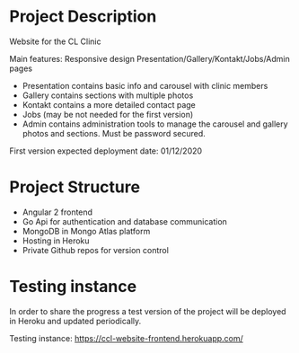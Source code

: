 # Project Description

Website for the CL Clinic

Main features:
Responsive design
Presentation/Gallery/Kontakt/Jobs/Admin pages

- Presentation contains basic info and carousel with clinic members
- Gallery contains sections with multiple photos
- Kontakt contains a more detailed contact page
- Jobs (may be not needed for the first version)
- Admin contains administration tools to manage the carousel and gallery photos and sections. Must be password secured.

First version expected deployment date: 01/12/2020


# Project Structure

- Angular 2 frontend
- Go Api for authentication and database communication
- MongoDB in Mongo Atlas platform
- Hosting in Heroku
- Private Github repos for version control  


# Testing instance

In order to share the progress a test version of the project will be deployed in Heroku and updated periodically.

Testing instance: https://ccl-website-frontend.herokuapp.com/

